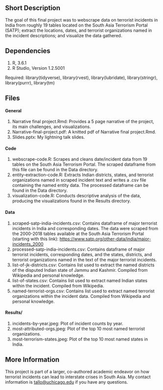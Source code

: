## Short Description

The goal of this final project was to webscrape data on terrorist incidents in India from roughly 19 tables located on the South Asia Terrorism Portal (SATP); extract the locations, dates, and terrorist organizations named in the incident descriptions; and visualize the data gathered.   

## Dependencies

1. R, 3.6.1
2. R Studio, Version 1.2.5001

Required:
library(tidyverse),
library(rvest),
library(lubridate),
library(stringr),
library(purrr),
library(tm)

## Files

#### General 

1. Narrative final project.Rmd: Provides a 5 page narrative of the project, its main challenges, and visualizations. 
2. Narrative-final-project.pdf: A knitted pdf of Narrative final project.Rmd. 
3. Slides.pptx: My lightning talk slides. 

#### Code 
1. webscrape-code.R: Scrapes and cleans date/incident data from 19 tables on the South Asia Terrorism Portal. The scraped dataframe from this file can be found in the Data directory. 
2. entity-extraction-code.R: Extracts Indian districts, states, and terrorist organizations named in scraped incident text and writes a .csv file containing the named entity data. The processed dataframe can be found in the Data directory. 
3. visualization-code.R: Conducts descriptive analysis of the data, producing the visualizations found in the Results directory.

#### Data

1. scraped-satp-india-incidents.csv: Contains dataframe of major terrorist incidents in India and corresponding dates. The data were scraped from the 2000-2018 tables available at the South Asia Terrorism Portal (starting with this link): https://www.satp.org/other-data/india/major-incidents_2000 
2. processed-satp-india-incidents.csv: Contains dataframe of major terrorist incidents, corresponding dates, and the states, districts, and terrorist organizations named in the text of the major terrorist incidents.  
3. list-of-jk-districts.csv: Contains list used to extract the named districts of the disputed Indian state of Jammu and Kashmir. Compiled from Wikipedia and personal knowledge. 
4. list-of-states.csv: Contains list used to extract named Indian states within the incident. Compiled from Wikipedia. 
5. named-terrorist-orgs.csv: Contains list used to extract named terrorist organizations within the incident data. Compiled from Wikipedia and personal knowledge. 

#### Results/

1. incidents-by-year.jpeg: Plot of incident counts by year. 
2. most-attributed-orgs.jpeg: Plot of the top 10 most named terrorist organizations. 
3. most-terrorism-states.jpeg: Plot of the top 10 most named states in India.  

## More Information

This project is part of a larger, co-authored academic endeavor on how terrorist incidents can lead to interstate crises in South Asia. My contact information is tallo@uchicago.edu if you have any questions. 
